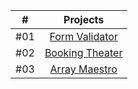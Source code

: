 | #     |Projects|
| :---: | :---: |
|#01|[Form Validator](./01-Form_Validator/)|
|#02|[Booking Theater](./02-Booking_Theater/)|
|#03|[Array Maestro](./03-Array_Maestro/)|